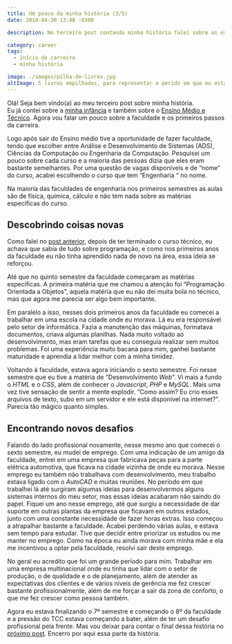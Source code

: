 ```yaml
---
title: Um pouco da minha história (3/5)
date: 2018-04-30 13:48 -0300

description: No terceiro post contando minha história falei sobre as experiências na faculdade, desde como foi a decisão do curso até o começo do TCC.

category: career
tags:
  - início de carreira
  - minha história

image: ./images/pilha-de-livros.jpg
altImage: 5 livros empilhados, para representar o perído em que eu estava na faculdade.
---
```


Olá! Seja bem vindo(a) ao meu terceiro post sobre minha história.  
Eu já contei sobre a [minha infância](/um-pouco-da-minha-historia-1-5) e também sobre o [Ensino Médio e Técnico](/um-pouco-da-minha-historia-2-5). Agora vou falar um pouco sobre a faculdade e os primeiros passos da carreira.

<!-- end_excerpt -->

Logo após sair do Ensino médio tive a oportunidade de fazer faculdade, tendo que escolher entre Análise e Desenvolvimento de Sistemas (ADS), Ciências da Computação ou Engenharia da Computação. Pesquisei um pouco sobre cada curso e a maioria das pessoas dizia que eles eram bastante semelhantes. Por uma questão de vagas disponíveis e de “nome” do curso, acabei escolhendo o curso que tem “Engenharia “ no nome.

Na maioria das faculdades de engenharia nos primeiros semestres as aulas são de física, química, cálculo e não tem nada sobre as matérias específicas do curso.

## Descobrindo coisas novas

Como falei no [post anterior](/um-pouco-da-minha-historia-2-5), depois de ter terminado o curso técnico, eu achava que sabia de tudo sobre programação, e como nos primeiros anos da faculdade eu não tinha aprendido nada de novo na área, essa ideia se reforçou.

Até que no quinto semestre da faculdade começaram as matérias específicas. A primeira matéria que me chamou a atenção foi “Programação Orientada a Objetos”, aquela matéria que eu não dei muita bola no técnico, mas que agora me parecia ser algo bem importante.

Em paralelo a isso, nesses dois primeiros anos da faculdade eu comecei a trabalhar em uma escola na cidade onde eu morava. Lá eu era responsável pelo setor de informática. Fazia a manutenção das máquinas, formatava documentos, criava algumas planilhas. Nada muito voltado ao desenvolvimento, mas eram tarefas que eu conseguia realizar sem muitos problemas. Foi uma experiência muito bacana para mim, ganhei bastante maturidade e aprendia a lidar melhor com a minha timidez.

Voltando à faculdade, estava agora iniciando o sexto semestre. Foi nesse semestre que eu tive a matéria de “Desenvolvimento _Web_”. Vi mais a fundo o _HTML_ e o _CSS_, além de conhecer o _Javascript_, _PHP_ e _MySQL_. Mais uma vez tive sensação de sentir a mente explodir. “Como assim? Eu crio esses arquivos de texto, subo em um servidor e ele está disponível na internet?”. Parecia tão mágico quanto simples.

## Encontrando novos desafios

Falando do lado profissional novamente, nesse mesmo ano que comecei o sexto semestre, eu mudei de emprego. Com uma indicação de um amigo da faculdade, entrei em uma empresa que fabricava peças para a parte elétrica automotiva, que ficava na cidade vizinha de onde eu morava. Nesse emprego eu também não trabalhava com desenvolvimento, meu trabalho estava ligado com o _AutoCAD_ e muitas reuniões. No período em que trabalhei lá até surgiram algumas ideias para desenvolvermos alguns sistemas internos do meu setor, mas essas ideias acabaram não saindo do papel. Fiquei um ano nesse emprego, até que surgiu a necessidade de dar suporte em outras plantas da empresa que ficavam em outros estados, junto com uma constante necessidade de fazer horas extras. Isso começou a atrapalhar bastante a faculdade. Acabei perdendo várias aulas, e estava sem tempo para estudar. Tive que decidir entre priorizar os estudos ou me manter no emprego. Como na época eu ainda morava com minha mãe e ela me incentivou a optar pela faculdade, resolvi sair deste emprego.

No geral eu acredito que foi um grande período para mim. Trabalhar em uma empresa multinacional onde eu tinha que lidar com o setor de produção, o de qualidade e o de planejamento, além de atender as expectativas dos clientes e de vários níveis de gerência me fez crescer bastante profissionalmente, além de me forçar a sair da zona de conforto, o que me fez crescer como pessoa também.

Agora eu estava finalizando o 7º semestre e começando o 8º da faculdade e a pressão do TCC estava começando a bater, além de ter um desafio profissional pela frente. Mas vou deixar para contar o final dessa história no [próximo post](/um-pouco-da-minha-historia-4-5). Encerro por aqui essa parte da história.
